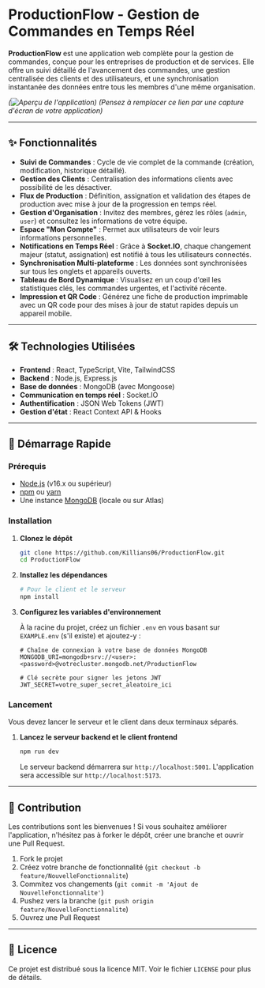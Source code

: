 # ProductionFlow - Gestion de Commandes en Temps Réel

**ProductionFlow** est une application web complète pour la gestion de commandes, conçue pour les entreprises de production et de services. Elle offre un suivi détaillé de l'avancement des commandes, une gestion centralisée des clients et des utilisateurs, et une synchronisation instantanée des données entre tous les membres d'une même organisation.

*(![Aperçu de l'application](https://i.imgur.com/votre-image.png))*
*(Pensez à remplacer ce lien par une capture d'écran de votre application)*

---

## ✨ Fonctionnalités

- **Suivi de Commandes** : Cycle de vie complet de la commande (création, modification, historique détaillé).
- **Gestion des Clients** : Centralisation des informations clients avec possibilité de les désactiver.
- **Flux de Production** : Définition, assignation et validation des étapes de production avec mise à jour de la progression en temps réel.
- **Gestion d'Organisation** : Invitez des membres, gérez les rôles (`admin`, `user`) et consultez les informations de votre équipe.
- **Espace "Mon Compte"** : Permet aux utilisateurs de voir leurs informations personnelles.
- **Notifications en Temps Réel** : Grâce à **Socket.IO**, chaque changement majeur (statut, assignation) est notifié à tous les utilisateurs connectés.
- **Synchronisation Multi-plateforme** : Les données sont synchronisées sur tous les onglets et appareils ouverts.
- **Tableau de Bord Dynamique** : Visualisez en un coup d'œil les statistiques clés, les commandes urgentes, et l'activité récente.
- **Impression et QR Code** : Générez une fiche de production imprimable avec un QR code pour des mises à jour de statut rapides depuis un appareil mobile.

---

## 🛠️ Technologies Utilisées

- **Frontend** : React, TypeScript, Vite, TailwindCSS
- **Backend** : Node.js, Express.js
- **Base de données** : MongoDB (avec Mongoose)
- **Communication en temps réel** : Socket.IO
- **Authentification** : JSON Web Tokens (JWT)
- **Gestion d'état** : React Context API & Hooks

---

## 🚀 Démarrage Rapide

### Prérequis
- [Node.js](https://nodejs.org/) (v16.x ou supérieur)
- [npm](https://www.npmjs.com/) ou [yarn](https://yarnpkg.com/)
- Une instance [MongoDB](https://www.mongodb.com/) (locale ou sur Atlas)

### Installation

1.  **Clonez le dépôt**
    ```sh
    git clone https://github.com/Killians06/ProductionFlow.git
    cd ProductionFlow
    ```

2.  **Installez les dépendances**
    ```sh
    # Pour le client et le serveur
    npm install
    ```

3.  **Configurez les variables d'environnement**
    
    À la racine du projet, créez un fichier `.env` en vous basant sur `EXAMPLE.env` (s'il existe) et ajoutez-y :
    
    ```env
    # Chaîne de connexion à votre base de données MongoDB
    MONGODB_URI=mongodb+srv://<user>:<password>@votrecluster.mongodb.net/ProductionFlow
    
    # Clé secrète pour signer les jetons JWT
    JWT_SECRET=votre_super_secret_aleatoire_ici
    ```

### Lancement

Vous devez lancer le serveur et le client dans deux terminaux séparés.


1.  **Lancez le serveur backend et le client frontend**
    ```sh
    npm run dev
    ```
    Le serveur backend démarrera sur `http://localhost:5001`.
    L'application sera accessible sur `http://localhost:5173`.

---

## 🤝 Contribution

Les contributions sont les bienvenues ! Si vous souhaitez améliorer l'application, n'hésitez pas à forker le dépôt, créer une branche et ouvrir une Pull Request.

1. Fork le projet
2. Créez votre branche de fonctionnalité (`git checkout -b feature/NouvelleFonctionnalite`)
3. Commitez vos changements (`git commit -m 'Ajout de NouvelleFonctionnalite'`)
4. Pushez vers la branche (`git push origin feature/NouvelleFonctionnalite`)
5. Ouvrez une Pull Request

---

## 📄 Licence

Ce projet est distribué sous la licence MIT. Voir le fichier `LICENSE` pour plus de détails.
